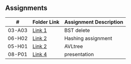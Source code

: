 

## Assignments

|  #  | Folder Link | Assignment Description |
| :-: | ----------- | ---------------------- |
|  03-A03  |   [Link 1](https://github.com/castudillo5/3013-Algorithms/tree/main/Assignments/03-A03) | BST delete |
|  06-H02  |   [Link 2](https://github.com/castudillo5/3013-Algorithms/tree/main/Assignments/06-H02) | Hashing assignment |
|  05-H01  |   [Link 2](https://github.com/castudillo5/3013-Algorithms/tree/main/Assignments/05-H01) | AVLtree |
|  08-P01  |   [Link 4](https://github.com/castudillo5/3013-Algorithms/tree/main/Assignments/08-P01) | presentation|
